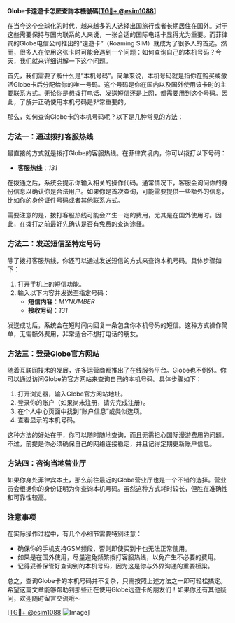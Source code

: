 **Globe卡遠遊卡怎麽查詢本機號碼[[TG💪+ @esim1088](https://t.me/s/esim1088)]**

在当今这个全球化的时代，越来越多的人选择出国旅行或者长期居住在国外。对于这些需要保持与国内联系的人来说，一张合适的国际电话卡显得尤为重要。而菲律宾的Globe电信公司推出的“遠遊卡”（Roaming SIM）就成为了很多人的首选。然而，很多人在使用这张卡时可能会遇到一个问题：如何查询自己的本机号码？今天，我们就来详细讲解一下这个问题。

首先，我们需要了解什么是“本机号码”。简单来说，本机号码就是指你在购买或激活Globe卡后分配给你的唯一号码。这个号码是你在国内以及国外使用该卡时的主要联系方式。无论你是想拨打电话、发送短信还是上网，都需要用到这个号码。因此，了解并正确使用本机号码是非常重要的。

那么，如何查询Globe卡的本机号码呢？以下是几种常见的方法：

### 方法一：通过拨打客服热线

最直接的方式就是拨打Globe的客服热线。在菲律宾境内，你可以拨打以下号码：
- **客服热线**：*131*
  
在拨通之后，系统会提示你输入相关的操作代码。通常情况下，客服会询问你的身份信息以确认你是合法用户。如果你是首次查询，可能需要提供一些额外的信息，比如你的身份证件号码或者其他联系方式。

需要注意的是，拨打客服热线可能会产生一定的费用，尤其是在国外使用时。因此，在拨打之前最好先确认是否有免费的查询途径。

### 方法二：发送短信至特定号码

除了拨打客服热线，你还可以通过发送短信的方式来查询本机号码。具体步骤如下：
1. 打开手机上的短信功能。
2. 输入以下内容并发送至指定号码：
   - **短信内容**：*MYNUMBER*
   - **接收号码**：*131*

发送成功后，系统会在短时间内回复一条包含你本机号码的短信。这种方式操作简单，无需额外费用，非常适合不想打电话的朋友。

### 方法三：登录Globe官方网站

随着互联网技术的发展，许多运营商都推出了在线服务平台。Globe也不例外。你可以通过访问Globe的官方网站来查询自己的本机号码。具体步骤如下：
1. 打开浏览器，输入Globe官方网站地址。
2. 登录你的账户（如果尚未注册，请先完成注册）。
3. 在个人中心页面中找到“账户信息”或类似选项。
4. 查看显示的本机号码。

这种方法的好处在于，你可以随时随地查询，而且无需担心国际漫游费用的问题。不过，前提是你必须确保自己的网络连接稳定，并且记得定期更新账户信息。

### 方法四：咨询当地营业厅

如果你身处菲律宾本土，那么前往最近的Globe营业厅也是一个不错的选择。营业员会根据你的身份证明为你查询本机号码。虽然这种方式耗时较长，但胜在准确性和可靠性较高。

### 注意事项

在实际操作过程中，有几个小细节需要特别注意：
- 确保你的手机支持GSM频段，否则即使买到卡也无法正常使用。
- 如果是在国外使用，尽量避免频繁拨打客服热线，以免产生不必要的费用。
- 记得妥善保管好查询到的本机号码，因为这是你与外界沟通的重要桥梁。

总之，查询Globe卡的本机号码并不复杂，只需按照上述方法之一即可轻松搞定。希望这篇文章能够帮助到那些正在使用Globe远遊卡的朋友们！如果你还有其他疑问，欢迎随时留言交流哦～

[[TG💪+ @esim1088](https://t.me/s/esim1088) ![Image](https://i.postimg.cc/4NQfJmqS/Snipaste-2025-05-13-00-14-12.png)]